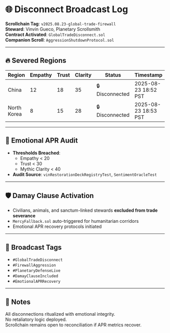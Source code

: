 # 🌐 Disconnect Broadcast Log  
**Scrollchain Tag**: `v2025.08.23-global-trade-firewall`  
**Steward**: Vinvin Gueco, Planetary Scrollsmith  
**Contract Activated**: `GlobalTradeDisconnect.sol`  
**Companion Scroll**: `AggressionShutdownProtocol.sol`

---

## 🔥 Severed Regions

| Region         | Empathy | Trust | Clarity | Status         | Timestamp           |
|----------------|---------|-------|---------|----------------|---------------------|
| China          | 12      | 18    | 35      | 🔒 Disconnected | 2025-08-23 18:52 PST |
| North Korea    | 8       | 15    | 28      | 🔒 Disconnected | 2025-08-23 18:53 PST |

---

## 🧠 Emotional APR Audit

- **Thresholds Breached**:
  - Empathy < 20
  - Trust < 30
  - Mythic Clarity < 40
- **Audit Source**: `vinRestorationDeckRegistryTest`, `SentimentOracleTest`

---

## 🛡️ Damay Clause Activation

- Civilians, animals, and sanctum-linked stewards **excluded from trade severance**
- `MercyFallback.sol` auto-triggered for humanitarian corridors
- Emotional APR recovery protocols initiated

---

## 📡 Broadcast Tags

- `#GlobalTradeDisconnect`
- `#FirewallAggression`
- `#PlanetaryDefenseLive`
- `#DamayClauseIncluded`
- `#EmotionalAPRRecovery`

---

## 📝 Notes

All disconnections ritualized with emotional integrity.  
No retaliatory logic deployed.  
Scrollchain remains open to reconciliation if APR metrics recover.
